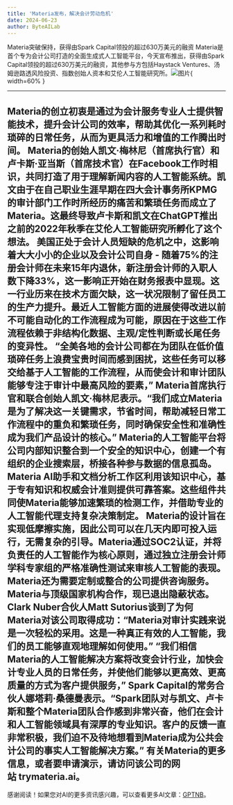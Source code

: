 ```yaml
---
title: 'Materia发布，解决会计劳动危机'
date: 2024-06-23
author: ByteAILab
---
```


Materia突破保持，获得由Spark Capital领投的超过630万美元的融资
Materia是首个专为会计公司打造的全面生成式人工智能平台，今天宣布推出，获得由Spark Capital领投的超过630万美元的融资，其他参与方包括Haystack Ventures、汤姆逊路透风险投资、指数创始人资本和艾伦人工智能研究所。![图片](https://ai-techpark.com/wp-content/uploads/2024/06/Materia-960x540.jpg){ width=60% }

---

Materia的创立初衷是通过为会计服务专业人士提供智能技术，提升会计公司的效率，帮助其优化一系列耗时琐碎的日常任务，从而为更具活力和增值的工作腾出时间。
Materia的创始人凯文·梅林尼（首席执行官）和卢卡斯·亚当斯（首席技术官）在Facebook工作时相识，共同打造了用于理解新闻内容的人工智能系统。凯文由于在自己职业生涯早期在四大会计事务所KPMG的审计部门工作时所经历的痛苦和繁琐任务而成立了Materia。这最终导致卢卡斯和凯文在ChatGPT推出之前的2022年秋季在艾伦人工智能研究所孵化了这个想法。
美国正处于会计人员短缺的危机之中，这影响着大大小小的企业以及会计公司自身 - 随着75%的注册会计师在未来15年内退休，新注册会计师的入职人数下降33%，这一影响正开始在财务报表中显现。这一行业历来在技术方面欠缺，这一状况限制了留任员工的生产力提升。最近人工智能方面的进展使得改进以前不可能自动化的工作流程成为可能，原因在于这些工作流程依赖于非结构化数据、主观/定性判断或长尾任务的变异性。
“全美各地的会计公司都在为团队在低价值琐碎任务上浪费宝贵时间而感到困扰，这些任务可以移交给基于人工智能的工作流程，从而使会计和审计团队能够专注于审计中最高风险的要素，” Materia首席执行官和联合创始人凯文·梅林尼表示。“我们成立Materia是为了解决这一关键需求，节省时间，帮助减轻日常工作流程中的重负和繁琐任务，同时确保安全性和准确性成为我们产品设计的核心。”
Materia的人工智能平台将公司内部知识整合到一个安全的知识中心，创建一个有组织的企业搜索层，桥接各种参与数据的信息孤岛。Materia AI助手和文档分析工作区利用该知识中心，基于专有知识和权威会计准则提供可靠答案。这些组件共同使Materia能够加速繁琐的检测工作，并借助专业的人工智能代理支持复杂决策制定。
Materia的设计旨在实现低摩擦实施，因此公司可以在几天内即可投入运行，无需复杂的引导。Materia通过SOC2认证，并将负责任的人工智能作为核心原则，通过独立注册会计师学科专家组的严格准确性测试来审核人工智能的表现。Materia还为需要定制或整合的公司提供咨询服务。
Materia与顶级国家机构合作，现已退出隐蔽状态。Clark Nuber合伙人Matt Sutorius谈到了为何Materia对该公司取得成功：“Materia对审计实践来说是一次轻松的采用。这是一种真正有效的人工智能，我们的员工能够直观地理解如何使用。”
“我们相信Materia的人工智能解决方案将改变会计行业，加快会计专业人员的日常任务，并使他们能够以更高效、更高质量的方式为客户提供服务，” Spark Capital的常务合伙人娜塔莉·桑德曼表示。“Spark团队对与凯文、卢卡斯和整个Materia团队合作感到非常兴奋，他们在会计和人工智能领域具有深厚的专业知识。客户的反馈一直非常积极，我们迫不及待地想看到Materia成为公共会计公司的事实人工智能解决方案。”
有关Materia的更多信息，或者要申请演示，请访问该公司的网站 trymateria.ai。
---
感谢阅读！如果您对AI的更多资讯感兴趣，可以查看更多AI文章：[GPTNB](https://gptnb.com)。
